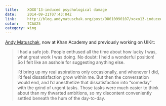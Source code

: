 ```yaml
---
title:    XOXO'13-induced psychological damage
date:     2014-09-21T07:43:04Z
link:     http://blog.andymatuschak.org/post/98010990107/xoxo13-induced-psychological-damage
color:    7CAA25
category: ❤ing
---
```


[Andy Matuschak](https://twitter.com/andymatuschak), now at Khan Academy and previously working on UIKit:

> I had a safe job. People enthused all the time about how lucky I was, what
> great work I was doing. No doubt: I held a wonderful position! So I felt like
> an asshole for suggesting anything else.
>
> I’d bring up my real aspirations only occasionally, and whenever I did, I’d
> feel dissatisfaction grow within me. But then the conversation would end, and
> I’d anesthetize that dissatisfaction into “someday” with the grind of urgent
> tasks. Those tasks were much easier to think about than my thwarted ambitions,
> so my discontent conveniently settled beneath the hum of the day-to-day.

